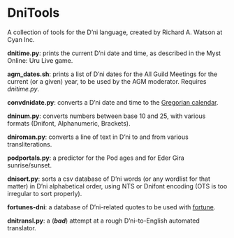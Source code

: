 # DniTools
A collection of tools for the D’ni language, created by Richard A. Watson at Cyan Inc.

**dnitime.py**: prints the current D’ni date and time, as described in the Myst Online: Uru Live game.

**agm_dates.sh**: prints a list of D’ni dates for the All Guild Meetings for the current (or a given) year, to be used by the AGM moderator. Requires *dnitime.py*.

**convdnidate.py**: converts a D’ni date and time to the [Gregorian calendar](https://en.wikipedia.org/wiki/Gregorian_calendar).

**dninum.py**: converts numbers between base 10 and 25, with various formats (Dnifont, Alphanumeric, Brackets).

**dniroman.py**: converts a line of text in D’ni to and from various transliterations.

**podportals.py**: a predictor for the Pod ages and for Eder Gira sunrise/sunset.

**dnisort.py**: sorts a csv database of D’ni words (or any wordlist for that matter) in D’ni alphabetical order, using NTS or Dnifont encoding (OTS is too irregular to sort properly).

**fortunes-dni**: a database of D’ni-related quotes to be used with [fortune](https://wiki.archlinux.org/title/Fortune#Creating_custom_files).

**dnitransl.py**: a (***bad***) attempt at a rough D’ni-to-English automated translator.
